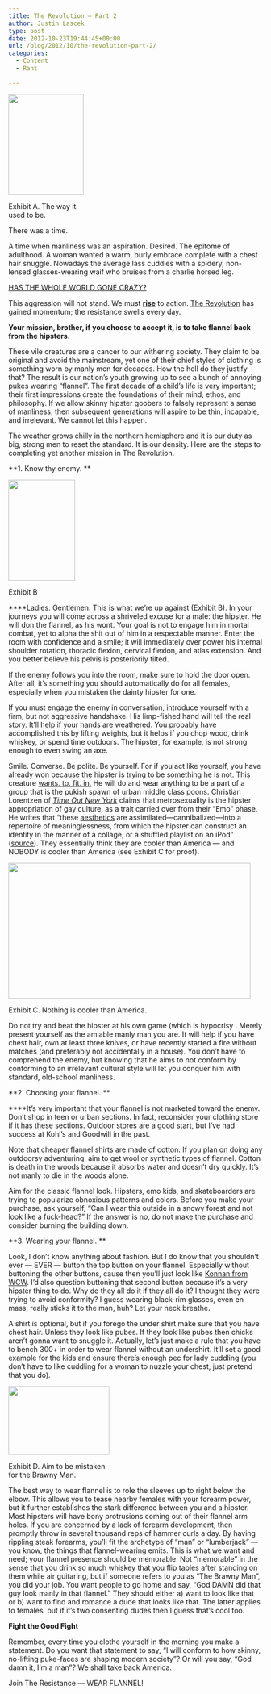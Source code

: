 ```yaml
---
title: The Revolution – Part 2
author: Justin Lascek
type: post
date: 2012-10-23T19:44:45+00:00
url: /blog/2012/10/the-revolution-part-2/
categories:
  - Content
  - Rant

---
```

<div id="attachment_7925" style="width: 159px" class="wp-caption alignright">
  <a href="/2012/10/tom-selleck.jpg"><img aria-describedby="caption-attachment-7925" data-attachment-id="7925" data-permalink="/blog/2012/10/the-revolution-part-2/tom-selleck/" data-orig-file="/2012/10/tom-selleck.jpg" data-orig-size="879,1173" data-comments-opened="1" data-image-meta="{&quot;aperture&quot;:&quot;0&quot;,&quot;credit&quot;:&quot;&quot;,&quot;camera&quot;:&quot;&quot;,&quot;caption&quot;:&quot;&quot;,&quot;created_timestamp&quot;:&quot;0&quot;,&quot;copyright&quot;:&quot;&quot;,&quot;focal_length&quot;:&quot;0&quot;,&quot;iso&quot;:&quot;0&quot;,&quot;shutter_speed&quot;:&quot;0&quot;,&quot;title&quot;:&quot;&quot;}" data-image-title="tom-selleck" data-image-description="" data-medium-file="/2012/10/tom-selleck-149x200.jpg" data-large-file="/2012/10/tom-selleck-450x600.jpg" class="size-medium wp-image-7925" title="tom-selleck" src="/2012/10/tom-selleck-149x200.jpg" alt="" width="149" height="200" srcset="/2012/10/tom-selleck-149x200.jpg 149w, /2012/10/tom-selleck-112x150.jpg 112w, /2012/10/tom-selleck-450x600.jpg 450w, /2012/10/tom-selleck-224x300.jpg 224w, /2012/10/tom-selleck.jpg 879w" sizes="(max-width: 149px) 100vw, 149px" /></a>
  
  <p id="caption-attachment-7925" class="wp-caption-text">
    Exhibit A. The way it used to be.
  </p>
</div>

There was a time.

A time when manliness was an aspiration. Desired. The epitome of adulthood. A woman wanted a warm, burly embrace complete with a chest hair snuggle. Nowadays the average lass cuddles with a spidery, non-lensed glasses-wearing waif who bruises from a charlie horsed leg.

<a href="http://youtu.be/VyFpOp8Ft0Q" target="_blank">HAS THE WHOLE WORLD GONE CRAZY?</a>

This aggression will not stand. We must <a href="http://youtu.be/zK4h9xR7Dec" target="_blank"><strong>rise</strong></a> to action. <a href="/blog/2012/09/the-revolutionary-guide-to-manly-short-shorts/" target="_blank">The Revolution</a> has gained momentum; the resistance swells every day.

**Your mission, brother, if you choose to accept it, is to take flannel back from the hipsters.**

These vile creatures are a cancer to our withering society. They claim to be original and avoid the mainstream, yet one of their chief styles of clothing is something worn by manly men for decades. How the hell do they justify that? The result is our nation&#8217;s youth growing up to see a bunch of annoying pukes wearing &#8220;flannel&#8221;. The first decade of a child&#8217;s life is very important; their first impressions create the foundations of their mind, ethos, and philosophy. If we allow skinny hipster goobers to falsely represent a sense of manliness, then subsequent generations will aspire to be thin, incapable, and irrelevant. We cannot let this happen.

The weather grows chilly in the northern hemisphere and it is our duty as big, strong men to reset the standard. It is our density. Here are the steps to completing yet another mission in The Revolution.

**1. Know thy enemy. **

<div id="attachment_7924" style="width: 142px" class="wp-caption alignleft">
  <a href="/2012/10/il_570xN.332205883.jpg"><img aria-describedby="caption-attachment-7924" data-attachment-id="7924" data-permalink="/blog/2012/10/the-revolution-part-2/il_570xn-332205883/" data-orig-file="/2012/10/il_570xN.332205883.jpg" data-orig-size="424,640" data-comments-opened="1" data-image-meta="{&quot;aperture&quot;:&quot;0&quot;,&quot;credit&quot;:&quot;&quot;,&quot;camera&quot;:&quot;&quot;,&quot;caption&quot;:&quot;&quot;,&quot;created_timestamp&quot;:&quot;0&quot;,&quot;copyright&quot;:&quot;&quot;,&quot;focal_length&quot;:&quot;0&quot;,&quot;iso&quot;:&quot;0&quot;,&quot;shutter_speed&quot;:&quot;0&quot;,&quot;title&quot;:&quot;&quot;}" data-image-title="il_570xN.332205883" data-image-description="" data-medium-file="/2012/10/il_570xN.332205883-132x200.jpg" data-large-file="/2012/10/il_570xN.332205883-397x600.jpg" class="size-medium wp-image-7924" title="il_570xN.332205883" src="/2012/10/il_570xN.332205883-132x200.jpg" alt="" width="132" height="200" srcset="/2012/10/il_570xN.332205883-132x200.jpg 132w, /2012/10/il_570xN.332205883-99x150.jpg 99w, /2012/10/il_570xN.332205883-397x600.jpg 397w, /2012/10/il_570xN.332205883-198x300.jpg 198w, /2012/10/il_570xN.332205883.jpg 424w" sizes="(max-width: 132px) 100vw, 132px" /></a>
  
  <p id="caption-attachment-7924" class="wp-caption-text">
    Exhibit B
  </p>
</div>

****Ladies. Gentlemen. This is what we&#8217;re up against (Exhibit B). In your journeys you will come across a shriveled excuse for a male: the hipster. He will don the flannel, as his wont. Your goal is not to engage him in mortal combat, yet to alpha the shit out of him in a respectable manner. Enter the room with confidence and a smile; it will immediately over power his internal shoulder rotation, thoracic flexion, cervical flexion, and atlas extension. And you better believe his pelvis is posteriorily tilted.

If the enemy follows you into the room, make sure to hold the door open. After all, it&#8217;s something you should automatically do for all females, especially when you mistaken the dainty hipster for one.

If you must engage the enemy in conversation, introduce yourself with a firm, but not aggressive handshake. His limp-fished hand will tell the real story. It&#8217;ll help if your hands are weathered. You probably have accomplished this by lifting weights, but it helps if you chop wood, drink whiskey, or spend time outdoors. The hipster, for example, is not strong enough to even swing an axe.

Smile. Converse. Be polite. Be yourself. For if you act like yourself, you have already won because the hipster is trying to be something he is not. This creature <a href="http://youtu.be/0vBpcSEdcRc" target="_blank">wants. to. fit. in.</a> He will do and wear anything to be a part of a group that is the pukish spawn of urban middle class poons. Christian Lorentzen of _[Time Out New York][1]_ claims that metrosexuality is the hipster appropriation of gay culture, as a trait carried over from their &#8220;Emo&#8221; phase. He writes that &#8220;these [aesthetics][2] are assimilated—cannibalized—into a repertoire of meaninglessness, from which the hipster can construct an identity in the manner of a collage, or a shuffled playlist on an iPod&#8221; (<a href="http://www.timeout.com/newyork/things-to-do/why-the-hipster-must-die" target="_blank">source</a>). They essentially think they are cooler than America &#8212; and NOBODY is cooler than America (see Exhibit C for proof).

<div id="attachment_5143" style="width: 490px" class="wp-caption aligncenter">
  <a href="/2011/08/il_fullxfull.231283212.jpg"><img aria-describedby="caption-attachment-5143" data-attachment-id="5143" data-permalink="/blog/2011/08/some-things-are-meant-to-be-seen/il_fullxfull-231283212/" data-orig-file="/2011/08/il_fullxfull.231283212.jpg" data-orig-size="480,269" data-comments-opened="1" data-image-meta="{&quot;aperture&quot;:&quot;0&quot;,&quot;credit&quot;:&quot;&quot;,&quot;camera&quot;:&quot;&quot;,&quot;caption&quot;:&quot;&quot;,&quot;created_timestamp&quot;:&quot;0&quot;,&quot;copyright&quot;:&quot;&quot;,&quot;focal_length&quot;:&quot;0&quot;,&quot;iso&quot;:&quot;0&quot;,&quot;shutter_speed&quot;:&quot;0&quot;,&quot;title&quot;:&quot;&quot;}" data-image-title="il_fullxfull.231283212" data-image-description="" data-medium-file="/2011/08/il_fullxfull.231283212.jpg" data-large-file="/2011/08/il_fullxfull.231283212.jpg" class="size-full wp-image-5143" title="il_fullxfull.231283212" src="/2011/08/il_fullxfull.231283212.jpg" alt="" width="480" height="269" /></a>
  
  <p id="caption-attachment-5143" class="wp-caption-text">
    Exhibit C. Nothing is cooler than America.
  </p>
</div>

Do not try and beat the hipster at his own game (which is hypocrisy . Merely present yourself as the amiable manly man you are. It will help if you have chest hair, own at least three knives, or have recently started a fire without matches (and preferably not accidentally in a house). You don&#8217;t have to comprehend the enemy, but knowing that he aims to not conform by conforming to an irrelevant cultural style will let you conquer him with standard, old-school manliness.

**2. Choosing your flannel. **

****It&#8217;s very important that your flannel is not marketed toward the enemy. Don&#8217;t shop in teen or urban sections. In fact, reconsider your clothing store if it has these sections. Outdoor stores are a good start, but I&#8217;ve had success at Kohl&#8217;s and Goodwill in the past.

Note that cheaper flannel shirts are made of cotton. If you plan on doing any outdoorsy adventuring, aim to get wool or synthetic types of flannel. Cotton is death in the woods because it absorbs water and doesn&#8217;t dry quickly. It&#8217;s not manly to die in the woods alone.

Aim for the classic flannel look. Hipsters, emo kids, and skateboarders are trying to popularize obnoxious patterns and colors. Before you make your purchase, ask yourself, &#8220;Can I wear this outside in a snowy forest and not look like a fuck-head?&#8221; If the answer is no, do not make the purchase and consider burning the building down.

**3. Wearing your flannel. **

Look, I don&#8217;t know anything about fashion. But I do know that you shouldn&#8217;t ever &#8212; EVER &#8212; button the top button on your flannel. Especially without buttoning the other buttons, cause then you&#8217;ll just look like <a href="http://www.accelerator3359.com/Wrestling/pictures/konnan2.jpg" target="_blank">Konnan from WCW</a>. I&#8217;d also question buttoning that second button because it&#8217;s a very hipster thing to do. Why do they all do it if they all do it? I thought they were trying to avoid conformity? I guess wearing black-rim glasses, even en mass, really sticks it to the man, huh? Let your neck breathe.

A shirt is optional, but if you forego the under shirt make sure that you have chest hair. Unless they look like pubes. If they look like pubes then chicks aren&#8217;t gonna want to snuggle it. Actually, let&#8217;s just make a rule that you have to bench 300+ in order to wear flannel without an undershirt. It&#8217;ll set a good example for the kids and ensure there&#8217;s enough pec for lady cuddling (you don&#8217;t have to like cuddling for a woman to nuzzle your chest, just pretend that you do).

<div id="attachment_7949" style="width: 210px" class="wp-caption alignright">
  <a href="/2012/10/BrawnyMan.png"><img aria-describedby="caption-attachment-7949" data-attachment-id="7949" data-permalink="/blog/2012/10/the-revolution-part-2/brawnyman/" data-orig-file="/2012/10/BrawnyMan.png" data-orig-size="535,366" data-comments-opened="1" data-image-meta="{&quot;aperture&quot;:&quot;0&quot;,&quot;credit&quot;:&quot;&quot;,&quot;camera&quot;:&quot;&quot;,&quot;caption&quot;:&quot;&quot;,&quot;created_timestamp&quot;:&quot;0&quot;,&quot;copyright&quot;:&quot;&quot;,&quot;focal_length&quot;:&quot;0&quot;,&quot;iso&quot;:&quot;0&quot;,&quot;shutter_speed&quot;:&quot;0&quot;,&quot;title&quot;:&quot;&quot;}" data-image-title="BrawnyMan" data-image-description="" data-medium-file="/2012/10/BrawnyMan-200x136.png" data-large-file="/2012/10/BrawnyMan-450x307.png" class="size-medium wp-image-7949" title="BrawnyMan" src="/2012/10/BrawnyMan-200x136.png" alt="" width="200" height="136" srcset="/2012/10/BrawnyMan-200x136.png 200w, /2012/10/BrawnyMan-150x102.png 150w, /2012/10/BrawnyMan-450x307.png 450w, /2012/10/BrawnyMan-438x300.png 438w, /2012/10/BrawnyMan.png 535w" sizes="(max-width: 200px) 100vw, 200px" /></a>
  
  <p id="caption-attachment-7949" class="wp-caption-text">
    Exhibit D. Aim to be mistaken for the Brawny Man.
  </p>
</div>

The best way to wear flannel is to role the sleeves up to right below the elbow. This allows you to tease nearby females with your forearm power, but it further establishes the stark difference between you and a hipster. Most hipsters will have bony protrusions coming out of their flannel arm holes. If you are concerned by a lack of forearm development, then promptly throw in several thousand reps of hammer curls a day. By having rippling steak forearms, you&#8217;ll fit the archetype of &#8220;man&#8221; or &#8220;lumberjack&#8221; &#8212; you know, the things that flannel-wearing emits. This is what we want and need; your flannel presence should be memorable. Not &#8220;memorable&#8221; in the sense that you drink so much whiskey that you flip tables after standing on them while air guitaring, but if someone refers to you as &#8220;The Brawny Man&#8221;, you did your job. You want people to go home and say, &#8220;God DAMN did that guy look manly in that flannel.&#8221; They should either a) want to look like that or b) want to find and romance a dude that looks like that. The latter applies to females, but if it&#8217;s two consenting dudes then I guess that&#8217;s cool too.

**Fight the Good Fight**

Remember, every time you clothe yourself in the morning you make a statement. Do you want that statement to say, “I will conform to how skinny, no-lifting puke-faces are shaping modern society”? Or will you say, “God damn it, I’m a man”? We shall take back America.

Join The Resistance &#8212; WEAR FLANNEL!

&nbsp;

 [1]: http://en.wikipedia.org/wiki/Time_Out_New_York "Time Out New York"
 [2]: http://en.wikipedia.org/wiki/Aesthetics "Aesthetics"

